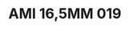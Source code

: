---
title: AMI 16,5MM 019
date: 
draft: false

# descripcion
description : Anillo de plata 925 y microcubics.

materials: Plata 925

color: 

dimensions: 16,5 mm diámetro

code: 05-28-1186

type: "Anillos"

categories: []

price: $9.070,00

price_eftvo: $7.710,00

# Images
# first image will be shown in the product page
images:
  # - image: "images/path_to_image"
  # La ubicacion de las imagenes es imagenes/Anillos/Anillos.Microcubic/05-28-1186-ami-16,5mm-019
  - image: "./images/anillos/microcubic/05-28-1186-ami-16,5mm-019.jpg"
---